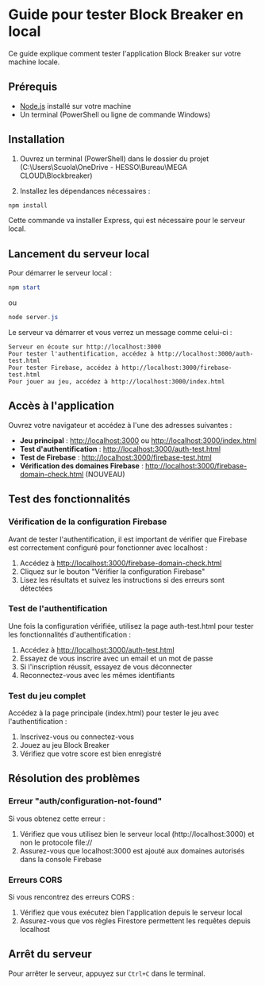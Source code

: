 # Guide pour tester Block Breaker en local

Ce guide explique comment tester l'application Block Breaker sur votre machine locale.

## Prérequis

- [Node.js](https://nodejs.org/) installé sur votre machine
- Un terminal (PowerShell ou ligne de commande Windows)

## Installation

1. Ouvrez un terminal (PowerShell) dans le dossier du projet (C:\Users\Scuola\OneDrive - HESSO\Bureau\MEGA CLOUD\Blockbreaker)

2. Installez les dépendances nécessaires :

```powershell
npm install
```

Cette commande va installer Express, qui est nécessaire pour le serveur local.

## Lancement du serveur local

Pour démarrer le serveur local :

```powershell
npm start
```

ou 

```powershell
node server.js
```

Le serveur va démarrer et vous verrez un message comme celui-ci :

```
Serveur en écoute sur http://localhost:3000
Pour tester l'authentification, accédez à http://localhost:3000/auth-test.html
Pour tester Firebase, accédez à http://localhost:3000/firebase-test.html
Pour jouer au jeu, accédez à http://localhost:3000/index.html
```

## Accès à l'application

Ouvrez votre navigateur et accédez à l'une des adresses suivantes :

- **Jeu principal** : [http://localhost:3000](http://localhost:3000) ou [http://localhost:3000/index.html](http://localhost:3000/index.html) 
- **Test d'authentification** : [http://localhost:3000/auth-test.html](http://localhost:3000/auth-test.html)
- **Test de Firebase** : [http://localhost:3000/firebase-test.html](http://localhost:3000/firebase-test.html)
- **Vérification des domaines Firebase** : [http://localhost:3000/firebase-domain-check.html](http://localhost:3000/firebase-domain-check.html) (NOUVEAU)

## Test des fonctionnalités

### Vérification de la configuration Firebase

Avant de tester l'authentification, il est important de vérifier que Firebase est correctement configuré pour fonctionner avec localhost :

1. Accédez à [http://localhost:3000/firebase-domain-check.html](http://localhost:3000/firebase-domain-check.html)
2. Cliquez sur le bouton "Vérifier la configuration Firebase"
3. Lisez les résultats et suivez les instructions si des erreurs sont détectées

### Test de l'authentification

Une fois la configuration vérifiée, utilisez la page auth-test.html pour tester les fonctionnalités d'authentification :

1. Accédez à [http://localhost:3000/auth-test.html](http://localhost:3000/auth-test.html)
2. Essayez de vous inscrire avec un email et un mot de passe
3. Si l'inscription réussit, essayez de vous déconnecter
4. Reconnectez-vous avec les mêmes identifiants

### Test du jeu complet

Accédez à la page principale (index.html) pour tester le jeu avec l'authentification :

1. Inscrivez-vous ou connectez-vous
2. Jouez au jeu Block Breaker
3. Vérifiez que votre score est bien enregistré

## Résolution des problèmes

### Erreur "auth/configuration-not-found"

Si vous obtenez cette erreur :

1. Vérifiez que vous utilisez bien le serveur local (http://localhost:3000) et non le protocole file://
2. Assurez-vous que localhost:3000 est ajouté aux domaines autorisés dans la console Firebase

### Erreurs CORS

Si vous rencontrez des erreurs CORS :

1. Vérifiez que vous exécutez bien l'application depuis le serveur local
2. Assurez-vous que vos règles Firestore permettent les requêtes depuis localhost

## Arrêt du serveur

Pour arrêter le serveur, appuyez sur `Ctrl+C` dans le terminal.
